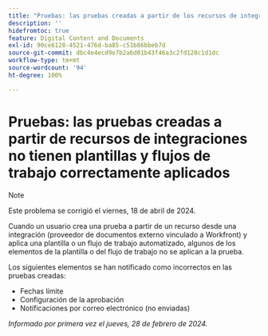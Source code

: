 ```yaml
---
title: "Pruebas: las pruebas creadas a partir de los recursos de integraciones no tienen plantillas y flujos de trabajo correctamente aplicados"
description: ''
hidefromtoc: true
feature: Digital Content and Documents
exl-id: 90ce6128-4521-476d-ba85-c51b86bbeb7d
source-git-commit: dbc4e4ecd9e7b2a6d01b43f46a3c2fd128c1d1dc
workflow-type: tm+mt
source-wordcount: '94'
ht-degree: 100%

---
```


# Pruebas: las pruebas creadas a partir de recursos de integraciones no tienen plantillas y flujos de trabajo correctamente aplicados

>[!NOTE]
>
>Este problema se corrigió el viernes, 18 de abril de 2024.

Cuando un usuario crea una prueba a partir de un recurso desde una integración (proveedor de documentos externo vinculado a Workfront) y aplica una plantilla o un flujo de trabajo automatizado, algunos de los elementos de la plantilla o del flujo de trabajo no se aplican a la prueba.

Los siguientes elementos se han notificado como incorrectos en las pruebas creadas:

* Fechas límite
* Configuración de la aprobación
* Notificaciones por correo electrónico (no enviadas)

_Informado por primera vez el jueves, 28 de febrero de 2024._
